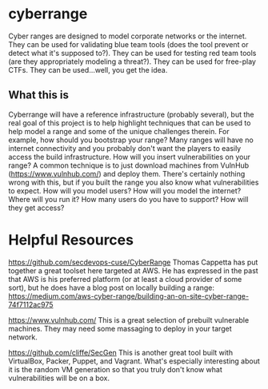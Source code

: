 # cyberrange
Cyber ranges are designed to model corporate networks or the internet.  They can be used for validating blue team tools (does the tool prevent or detect what it's supposed to?).  They can be used for testing red team tools (are they appropriately modeling a threat?).  They can be used for free-play CTFs.  They can be used...well, you get the idea.

## What this is
Cyberrange will have a reference infrastructure (probably several), but the real goal of this project is to help highlight techniques that can be used to help model a range and some of the unique challenges therein.  For example, how should you bootstrap your range?  Many ranges will have no internet connectivity and you probably don't want the players to easily access the build infrastructure.  How will you insert vulnerabilities on your range?  A common technique is to just download machines from VulnHub (https://www.vulnhub.com/) and deploy them.  There's certainly nothing wrong with this, but if you built the range you also know what vulnerabilities to expect.  How will you model users? How will you model the internet? Where will you run it? How many users do you have to support?  How will they get access?

# Helpful Resources
https://github.com/secdevops-cuse/CyberRange
Thomas Cappetta has put together a great toolset here targeted at AWS.  He has expressed in the past that AWS is his preferred platform (or at least a cloud provider of some sort), but he does have a blog post on locally building a range: https://medium.com/aws-cyber-range/building-an-on-site-cyber-range-74f7112ac975

https://www.vulnhub.com/
This is a great selection of prebuilt vulnerable machines.  They may need some massaging to deploy in your target network.

https://github.com/cliffe/SecGen
This is another great tool built with VirtualBox, Packer, Puppet, and Vagrant.  What's especially interesting about it is the random VM generation so that you truly don't know what vulnerabilities will be on a box.
